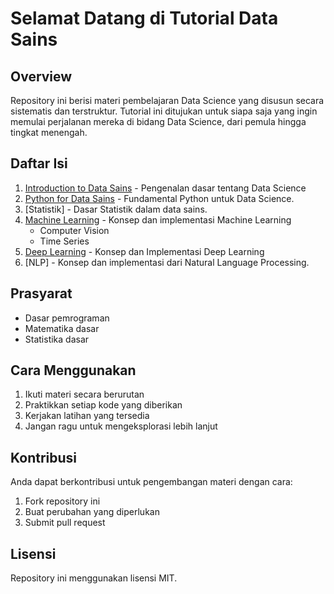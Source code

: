 # Selamat Datang di Tutorial Data Sains

## Overview
Repository ini berisi materi pembelajaran Data Science yang disusun secara sistematis dan terstruktur. Tutorial ini ditujukan untuk siapa saja yang ingin memulai perjalanan mereka di bidang Data Science, dari pemula hingga tingkat menengah.

## Daftar Isi
1. [Introduction to Data Sains](Introduction%20to%20Data%20Sains/README.md) - Pengenalan dasar tentang Data Science
2. [Python for Data Sains](Python%20for%20Data%20Sains/README.md) - Fundamental Python untuk Data Science.
3. [Statistik] - Dasar Statistik dalam data sains.
4. [Machine Learning](Machine%20Learning/README.md) - Konsep dan implementasi Machine Learning
   - Computer Vision
   - Time Series
6. [Deep Learning](Deep%20Learning/README.md) - Konsep dan Implementasi Deep Learning
7. [NLP] - Konsep dan implementasi dari Natural Language Processing.
## Prasyarat
- Dasar pemrograman
- Matematika dasar
- Statistika dasar

## Cara Menggunakan
1. Ikuti materi secara berurutan
2. Praktikkan setiap kode yang diberikan
3. Kerjakan latihan yang tersedia
4. Jangan ragu untuk mengeksplorasi lebih lanjut

## Kontribusi
Anda dapat berkontribusi untuk pengembangan materi dengan cara:
1. Fork repository ini
2. Buat perubahan yang diperlukan
3. Submit pull request

## Lisensi
Repository ini menggunakan lisensi MIT.